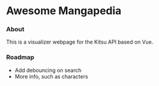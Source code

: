 # Awesome Mangapedia

### About

This is a visualizer webpage for the Kitsu API based on Vue.

### Roadmap

- Add debouncing on search
- More info, such as characters
